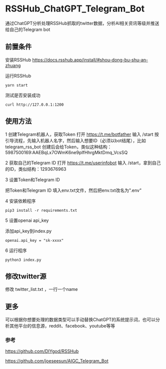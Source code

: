 # RSSHub_ChatGPT_Telegram_Bot

通过ChatGPT分析处理RSSHub抓取的twitter数据，分析AI相关资讯等级并推送给自己的Telegram bot

## 前置条件
安装RSSHub
https://docs.rsshub.app/install/#shou-dong-bu-shu-an-zhuang

运行RSSHub
```
yarn start
```

测试是否安装成功

```
curl http://127.0.0.1:1200
```

## 使用方法
1 创建Telegram机器人，获取Token
打开 https://t.me/botfather 输入 /start
按引导流程，先输入机器人名字，然后输入想要ID（必须以bot结尾），比如telegram_rss_bot
创建后会给Token，类似这种结构：5987500169:AAEBqLx7OWmK6ne9pIfHhrgMktDmq_VcsSQ

2 获取自己的Telegram ID
打开 https://t.me/userinfobot 输入 \/start，拿到自己的ID，类似结构：1293676963


3 设置Token和Telegram ID

把Token和Telegram ID 填入env.txt文件，然后把env.txt改名为".env"

4 安装依赖程序
```
pip3 install -r requirements.txt
```
5 设置openai api_key

添加api_key到index.py

```
openai.api_key = "sk-xxxx" 
```

6 运行程序
```
python3 index.py
```

## 修改twitter源
修改 twitter_list.txt ，一行一个name

## 更多
可以根据你想要处理的数据类型可以手动替换ChatGPT的系统提示词，也可以分析其他平台的信息源，reddit、facebook、youtube等等

### 参考
https://github.com/DIYgod/RSSHub

https://github.com/joeseesun/AIGC_Telegram_Bot





